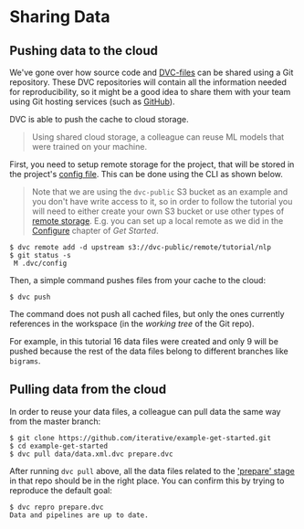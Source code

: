 # Sharing Data

## Pushing data to the cloud

We've gone over how source code and
[DVC-files](/doc/user-guide/dvc-files-and-directories) can be shared using a Git
repository. These <abbr>DVC repositories</abbr> will contain all the information
needed for reproducibility, so it might be a good idea to share them with your
team using Git hosting services (such as [GitHub](https://github.com/)).

DVC is able to push the <abbr>cache</abbr> to cloud storage.

> Using shared cloud storage, a colleague can reuse ML models that were trained
> on your machine.

First, you need to setup remote storage for the <abbr>project</abbr>, that will
be stored in the project's
[config file](https://dvc.org/doc/user-guide/dvc-files-and-directories#internal-directories-and-files).
This can be done using the CLI as shown below.

> Note that we are using the `dvc-public` S3 bucket as an example and you don't
> have write access to it, so in order to follow the tutorial you will need to
> either create your own S3 bucket or use other types of
> [remote storage](/doc/command-reference/remote). E.g. you can set up a local
> remote as we did in the [Configure](/doc/tutorials/get-started#configure)
> chapter of _Get Started_.

```dvc
$ dvc remote add -d upstream s3://dvc-public/remote/tutorial/nlp
$ git status -s
 M .dvc/config
```

Then, a simple command pushes files from your cache to the cloud:

```dvc
$ dvc push
```

The command does not push all cached files, but only the ones currently
references in the <abbr>workspace</abbr> (in the _working tree_ of the Git
repo).

For example, in this tutorial 16 data files were created and only 9 will be
pushed because the rest of the data files belong to different branches like
`bigrams`.

## Pulling data from the cloud

In order to reuse your data files, a colleague can pull data the same way from
the master branch:

```dvc
$ git clone https://github.com/iterative/example-get-started.git
$ cd example-get-started
$ dvc pull data/data.xml.dvc prepare.dvc
```

After running `dvc pull` above, all the data files related to the
['prepare' stage](https://github.com/iterative/example-get-started/blob/master/prepare.dvc)
in that repo should be in the right place. You can confirm this by trying to
reproduce the default goal:

```dvc
$ dvc repro prepare.dvc
Data and pipelines are up to date.
```
